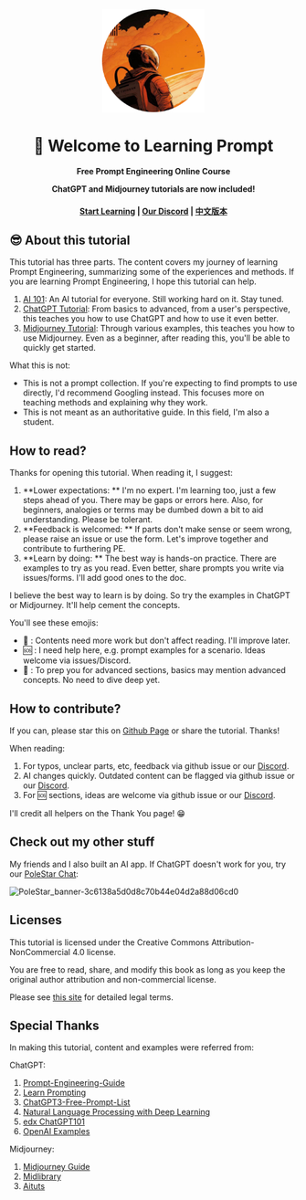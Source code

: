 <div align="center">
<img src="static/img/logo.svg" width="180px" />
<h1>👋 Welcome to Learning Prompt</h1>
<p>
   <strong>Free Prompt Engineering Online Course</strong>
</p>
<p>
   <strong>ChatGPT and Midjourney tutorials are now included!</strong>
</p>
<h4>
    <a href="https://learningprompt.wiki/">Start Learning</a>
    <span> | </span>
    <a href="https://discord.gg/esyCEGhmq9">Our Discord</a>
    <span> | </span>
    <a href="https://learningprompt.wiki/zh-Hans/docs/welcome">中文版本</a>
</h4>
</div>

## 😎 About this tutorial

This tutorial has three parts. The content covers my journey of learning Prompt Engineering, summarizing some of the experiences and methods. If you are learning Prompt Engineering, I hope this tutorial can help.

1. [AI 101](https://learningprompt.wiki/docs/ai-101): An AI tutorial for everyone. Still working hard on it. Stay tuned.
2. [ChatGPT Tutorial](https://learningprompt.wiki/docs/chatgpt-learning-path): From basics to advanced, from a user's perspective, this teaches you how to use ChatGPT and how to use it even better.
3. [Midjourney Tutorial](https://learningprompt.wiki/docs/midjourney-learning-path): Through various examples, this teaches you how to use Midjourney. Even as a beginner, after reading this, you'll be able to quickly get started.

What this is not:

- This is not a prompt collection. If you're expecting to find prompts to use directly, I'd recommend Googling instead. This focuses more on teaching methods and explaining why they work.
- This is not meant as an authoritative guide. In this field, I'm also a student.

## How to read?

Thanks for opening this tutorial. When reading it, I suggest:

1. **Lower expectations: ** I'm no expert. I'm learning too, just a few steps ahead of you. There may be gaps or errors here. Also, for beginners, analogies or terms may be dumbed down a bit to aid understanding. Please be tolerant.
2. **Feedback is welcomed: ** If parts don't make sense or seem wrong, please raise an issue or use the form. Let's improve together and contribute to furthering PE.
3. **Learn by doing: ** The best way is hands-on practice. There are examples to try as you read. Even better, share prompts you write via issues/forms. I'll add good ones to the doc.

I believe the best way to learn is by doing. So try the examples in ChatGPT or Midjourney. It'll help cement the concepts.

You'll see these emojis:

- 🚧 : Contents need more work but don't affect reading. I'll improve later.
- 🆘 : I need help here, e.g. prompt examples for a scenario. Ideas welcome via issues/Discord.
- 🔴 : To prep you for advanced sections, basics may mention advanced concepts. No need to dive deep yet.

## How to contribute?

If you can, please star this on [Github Page](https://github.com/thinkingjimmy/Learning-Prompt) or share the tutorial. Thanks!

When reading:

1. For typos, unclear parts, etc, feedback via github issue or our [Discord](https://discord.gg/B7Z7wjuUPg).
2. AI changes quickly. Outdated content can be flagged via github issue or our [Discord](https://discord.gg/B7Z7wjuUPg).
3. For 🆘 sections, ideas are welcome via github issue or our [Discord](https://discord.gg/B7Z7wjuUPg).

I'll credit all helpers on the Thank You page! 😁

## Check out my other stuff

My friends and I also built an AI app. If ChatGPT doesn't work for you, try our [PoleStar Chat](https://github.com/thinkingjimmy/PoleStarChat):

![PoleStar_banner-3c6138a5d0d8c70b44e04d2a88d06cd0](https://github.com/thinkingjimmy/Learning-Prompt/assets/37492595/c0da7ec8-db42-4918-8854-cd8e105e9701)


## Licenses

This tutorial is licensed under the Creative Commons Attribution-NonCommercial 4.0 license.

You are free to read, share, and modify this book as long as you keep the original author attribution and non-commercial license.

Please see [this site](https://creativecommons.org/licenses/by-nc/4.0/) for detailed legal terms.

## Special Thanks

In making this tutorial, content and examples were referred from:

ChatGPT:
1. [Prompt-Engineering-Guide](https://github.com/dair-ai/Prompt-Engineering-Guide)
2. [Learn Prompting](https://learnprompting.org/)
3. [ChatGPT3-Free-Prompt-List](https://github.com/mattnigh/ChatGPT3-Free-Prompt-List)
4. [Natural Language Processing with Deep Learning](http://web.stanford.edu/class/cs224n/slides/cs224n-2023-lecture11-prompting-rlhf.pdf)
5. [edx ChatGPT101](https://www.edx.org/course/introduction-to-chatgpt)
6. [OpenAI Examples](https://platform.openai.com/examples)

Midjourney:
1. [Midjourney Guide](https://docs.midjourney.com)
2. [Midlibrary](https://www.midlibrary.io/)
3. [Aituts](https://aituts.com/)
